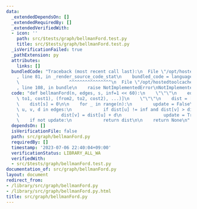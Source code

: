 ```yaml
---
data:
  _extendedDependsOn: []
  _extendedRequiredBy: []
  _extendedVerifiedWith:
  - icon: ''
    path: src/$tests/graph/bellmanFord.test.py
    title: src/$tests/graph/bellmanFord.test.py
  _isVerificationFailed: true
  _pathExtension: py
  attributes:
    links: []
  bundledCode: "Traceback (most recent call last):\n  File \"/opt/hostedtoolcache/Python/3.11.4/x64/lib/python3.11/site-packages/onlinejudge_verify/documentation/build.py\"\
    , line 81, in _render_source_code_stat\n    bundled_code = language.bundle(\n\
    \                   ^^^^^^^^^^^^^^^^\n  File \"/opt/hostedtoolcache/Python/3.11.4/x64/lib/python3.11/site-packages/onlinejudge_verify/languages/python.py\"\
    , line 108, in bundle\n    raise NotImplementedError\nNotImplementedError\n"
  code: "def bellmanFord(n, edges, s, inf=1 << 60):\n    \"\"\"\n    edges = [(from1,\
    \ to1, cost1), (from2, to2, cost2), ...)]\n    \"\"\"\n    dist = [inf] * n\n\
    \    dist[s] = 0\n\n    for _ in range(n):\n        update = False\n        for\
    \ u, v, d in edges:\n            if dist[u] != inf and dist[v] > dist[u] + d:\n\
    \                dist[v] = dist[u] + d\n                update = True\n\n    \
    \    if not update:\n            return dist\n\n    return None\n"
  dependsOn: []
  isVerificationFile: false
  path: src/graph/bellmanFord.py
  requiredBy: []
  timestamp: '2023-07-06 22:40:04+09:00'
  verificationStatus: LIBRARY_ALL_WA
  verifiedWith:
  - src/$tests/graph/bellmanFord.test.py
documentation_of: src/graph/bellmanFord.py
layout: document
redirect_from:
- /library/src/graph/bellmanFord.py
- /library/src/graph/bellmanFord.py.html
title: src/graph/bellmanFord.py
---
```

